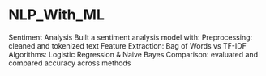 # NLP_With_ML
Sentiment Analysis Built a sentiment analysis model with:  Preprocessing: cleaned and tokenized text Feature Extraction: Bag of Words vs TF-IDF  Algorithms: Logistic Regression &amp; Naive Bayes  Comparison: evaluated and compared accuracy across methods
